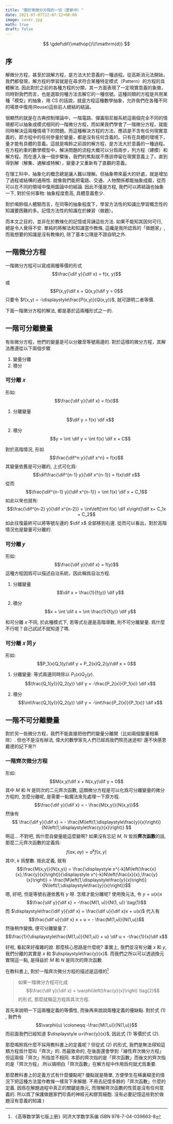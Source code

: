 ```yaml
---
title: "關於常微分方程的一切（更新中）"
date: 2021-07-07T22:07:12+08:00
image: cover.jpg
math: true
draft: false
---
```

$$
\gdef\dif{\mathop{}\\!\mathrm{d}}
$$
## 序

解微分方程，甚至於說解方程，是方法大於意義的一種過程。從高斯消元法開始，我們都發現，解方程的學習就是在尋求符合某種特定模式（Pattern）的方程的具體解法. 因此對於之前的各種方程的分類，其一方面表現了一定現實意義的象徵，同時對我們而言，也是選取何種方法去解它的一種信號。這種同類的方程是共用某種「模型」的抽象，用 CS 的話說，就是方程這種數學抽象，允許我們在各種不同的場景中復用(Reuse)這些前人總結的結論。

很顯然的就是在古典控制理論中，一階電路、彈簧阻尼器系統這兩個完全不同的情境都可以抽象成模式相同的一階微分方程，而如果我們學會了一階微分方程，就能同時解決這兩種情境下的問題。而這種解決方程的方法，應該是不含有任何現實意義的，即方程中的任何參量於變量，都是沒有任何含義的。只有在具體的環境下，量才能有具體的意義。這就是鳴鈴之前說的解方程，是方法大於意義的一種過程。在方程約束的數學模型中，解決問題的流程大概可以分爲兩步，列方程（建模）和解方程。而在進入後一個步驟後，我們的焦點就不應該停留在現實意義上了。直到得到解（解集、通解或特解），變量才又重新有了直觀的意義。

在理工科中，抽象化的概念總是讓人難以理解。但抽象帶來最大的好處，就是增加了過程或結構的通用性. 就像我們能把電路、交通、人物關係都能抽象成圖，從而可以在不同的領域中復用圖論中的結論. 因此不僅是方程, 我們可以將結論也抽象一下, 對於任何事物: 抽象程度愈高, 具體意義愈少. 

對於鳴鈴個人體驗而言，在同等的抽象程度下，學習方法性的知識比學習概念性的知識要困難的多。記憶方法性的知識在於練習（做題）。

而本文之目的，並非在於教條化的記憶或背誦這些方法. 如果不能知其因何可行, 總是令人覺得不安. 單純的將解法和知識當作教條, 這纔是我所認爲的「做題家」, 而我想要的知識是沒有教條的, 除了基本公理是不證自明之外.

## 一階微分方程

一階微分方程可以寫成兩種等價的形式
$$\frac{\dif y}{\dif x} = f(x, y)$$
或
$$P(x,y)\dif x + Q(x,y)\dif y = 0$$
只要令 $f(x,y) = -\displaystyle\frac{P(x,y)}{Q(x,y)}$, 就可證明二者等價.

下面一階微分方程的解法, 都是基於這兩種形式之一的.

## 一階可分離變量

有些微分方程，他們的變量是可以分離至等號兩邊的. 對於這樣的微分方程，其解法應遵從以下兩個步驟
1. 變量分離
2. 積分

### 可分離 𝑥
形如:
$$\frac{\dif y}{\dif x} = f(x)$$

1. 分離變量
$$\dif y = f(x) \dif x$$

2. 積分
$$y = \int \dif y = \int f(x) \dif x + C$$

對於高階情況, 形如
$$\frac{\dif^n y}{\dif x^n} = f(x)$$
其變量依舊是可分離的, 上式可化爲: 
$$\dif\frac{\dif^{n-1} y}{\dif x^{n-1}} = f(x)\dif x$$
從而
$$\frac{\dif^{n-1} y}{\dif x^{n-1}} = \int f(x) \dif x + C_1$$
如此以來也就有:
$$\frac{\dif^{n-2} y}{\dif x^{n-2}} = \int\left[\int f(x) \dif x\right]\dif x+ C_1x + C_2$$
如此往復最終可以將等號左邊的 $\dif x$ 全部移到右邊. 從而可以看出，對於高階情況也是變量可分離的.

### 可分離 𝑦
形如:
$$\frac{\dif y}{\dif x} = f(y)$$
這種方程因爲可以描述自治系統，因此稱爲自治方程.

1. 分離變量
$$\dif x = \frac{1}{f(y)} \dif y$$

2. 積分
$$x = \int \dif x = \int \frac{1}{f(y)} \dif y$$

和可分離 $x$ 不同, 於此種模式下, 若等式左邊是高階導數, 則不可分離變量. 爲什麼不行呢？自己試試不就知道了嗎.

### 可分離 𝑥 同 𝑦
形如:
$$P_1(x)Q_1(y)\dif y + P_2(x)Q_2(y)\dif x = 0$$

1. 分離變量: 等式兩邊同時除以 $P_1(x)Q_2(y)$.
$$\frac{Q_1(y)}{Q_2(y)} \dif y = -\frac{P_2(x)}{P_1(x)} \dif x$$

2. 積分
$$\int\frac{Q_1(y)}{Q_2(y)} \dif y = -\int\frac{P_2(x)}{P_1(x)} \dif x$$

## 一階不可分離變量
對於另一些微分方程，我們不能直接把他們的變量分離開（比如兩個變量相乘除）. 但也不是沒有辦法, 偉大的數學家先人們已經爲我們照亮迷途啦! 還不快感恩戴德的記下來?!

### 一階齊次微分方程
形如:
$$M(x,y)\dif x + N(x,y)\dif y = 0$$
其中 $M$ 和 $N$ 是同次的二元齊次函數, 這類微分方程是可以化爲可分離變量的微分方程的, 怎麼分離呢, 是需要一點魔法來先處理一下原方程.
$$\frac{\dif y}{\dif x} = - \frac{M(x,y)}{N(x,y)}$$
然後有
$$
\frac{\dif y}{\dif x} = - \frac{M\left(1,\displaystyle\frac{y}{x}\right)}{N\left(1,\displaystyle\frac{y}{x}\right)}
$$
啊這... 不對吧, 爲什麼自變量能這麼變啊? 如果沒有忘記 $M$, $N$ 皆爲**齊次函數**的話, 那麼二元齊次函數的定義爲:
$$f(ax, ay) = a^kf(x,y)$$
其中, $k$ 爲整數. 按此定義, 就有
$$\frac{M(x,y)}{N(x,y)} = \frac{\displaystyle x^{-k}M\left(\frac{x}{x},\frac{y}{x}\right)}{\displaystyle x^{-k}N\left(\frac{x}{x},\frac{y}{x}\right)}  = \frac{M\left(1,\displaystyle\frac{y}{x}\right)}{N\left(1,\displaystyle\frac{y}{x}\right)}$$
嗯, 好吧, 但是等號右邊依舊有 $y$ 呀. 怎樣才能分離呢? 使用換元法, 令 $y=u(x)x$
$$\frac{\dif y}{\dif x} = -\frac{M(1, u)}{N(1, u)} \tag{1}$$
而 $\displaystyle\frac{\dif y}{\dif x} = \frac{\dif u}{\dif x}x + u(x)$ 代入有
$$\frac{\dif u}{\dif x} x + u = - \frac{M(1,u)}{N(1,u)}$$
然後稍作變換, 便可分離變量了.
$$\frac{1}{\displaystyle\frac{M(1,u)}{N(1,u)} + u} \dif u = -\frac{1}{x}\dif x$$

好啦, 看起來好複雜的說. 那麼核心思路是什麼呢? 事實上, 我們並沒有分離 $x$ 和 $y$, 我們分離的其實是 $x$ 和 $\displaystyle\frac{y}{x}$. 而我們之所以可以透過換元實現這一點, 是得益於 $M$ 和 $N$ 是同次的齊次函數.

在教科書上, 對於一階齊次微分方程的描述是這樣的[^1]
[^1]: 《高等数学第七版上册》同济大学数学系编 ISBN 978-7-04-039663-8

> 如果一階微分方程可化成
> $$\frac{\dif y}{\dif x} = \varphi\left(\frac{y}{x}\right) \tag{2}$$
> 的形式, 那麼就稱這方程爲其次方程.

首先來說明一下這兩種定義的等價性, 而後再來說說兩種定義的優缺點.
對於式 (1) , 我們令
$$\varphi(u) \coloneqq -\frac{M(1,u)}{N(1,u)}$$
而前面我們已經知道 $\displaystyle u=\frac{y}{x}$, 因此式 (1) 等價於式 (2).

那麼鳴鈴爲什麼不採用教科書上的定義呢？但從式 (2) 的形式, 我們是無法得知這類方程爲什麼叫「齊次」的. 而最致命的, 在後面還會學到「線性齊次微分方程」但這兩個「齊次」所指並不相同. 本節的齊次指的是「齊次函數」而後文的齊次指的是「齊次方程」.所以搞明白「齊次函數」在解方程中作用爲何就尤爲重要.

那麼教科書上的定義方式有什麼優點呢? 優點就是簡單, 方便學生在稀裏糊塗的情況下把這種方法當作教條一樣背下來解題. 不用去記憶多餘的「齊次函數」什麼的定義. 因爲在解題過程中真正的關鍵是換元, 而理解齊次函數的性質是沒有任何意義的. 所以爲了保護做題家們珍貴的神經元和膠質細胞. 沒有必要記憶這些對於做題沒有意義的知識 )